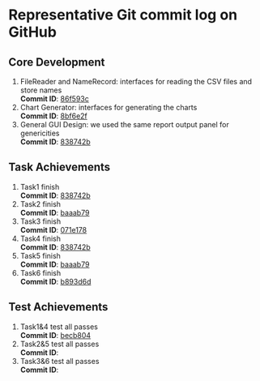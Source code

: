 # Representative Git commit log on GitHub
## Core Development
1. FileReader and NameRecord: interfaces for reading the CSV files and store names  
    **Commit ID**: [86f593c](https://github.com/Zhang-JK/COMP3111-T22/tree/86f593ccfac5b174d7345444485b089466dd7781)
2. Chart Generator: interfaces for generating the charts  
    **Commit ID**: [8bf6e2f](https://github.com/Zhang-JK/COMP3111-T22/tree/8bf6e2f5c6336fb609ecb9cebd844c179e4f4e6f)
3. General GUI Design: we used the same report output panel for genericities  
    **Commit ID**: [838742b](https://github.com/Zhang-JK/COMP3111-T22/tree/838742bdc309221dda716cf9b5846d752695a3f0)
   
## Task Achievements
1. Task1 finish  
   **Commit ID**: [838742b](https://github.com/Zhang-JK/COMP3111-T22/tree/838742bdc309221dda716cf9b5846d752695a3f0)
2. Task2 finish  
   **Commit ID**: [baaab79](https://github.com/Zhang-JK/COMP3111-T22/tree/baaab7977d23a28fe7f62106ceb8360b33d0205e)
3. Task3 finish  
   **Commit ID**: [071e178](https://github.com/Zhang-JK/COMP3111-T22/tree/071e178b42f09a856d2ccf62b8996939aa52de8e)
4. Task4 finish  
   **Commit ID**: [838742b](https://github.com/Zhang-JK/COMP3111-T22/tree/838742bdc309221dda716cf9b5846d752695a3f0)
5. Task5 finish  
   **Commit ID**: [baaab79](https://github.com/Zhang-JK/COMP3111-T22/tree/baaab7977d23a28fe7f62106ceb8360b33d0205e)
6. Task6 finish  
   **Commit ID**: [b893d6d](https://github.com/Zhang-JK/COMP3111-T22/tree/b893d6dd02feaa981174f056b9592c03d141e348)
   
## Test Achievements
1. Task1&4 test all passes  
   **Commit ID**: [becb804](https://github.com/Zhang-JK/COMP3111-T22/tree/becb804343e9316e110322a59ba426a7220e70ee)
2. Task2&5 test all passes  
   **Commit ID**: []()
3. Task3&6 test all passes  
   **Commit ID**: []()
   